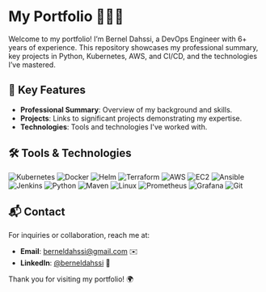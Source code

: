 # My Portfolio 👨🏽‍💻

Welcome to my portfolio! I’m Bernel Dahssi, a DevOps Engineer with 6+ years of experience. This repository showcases my professional summary, key projects in Python, Kubernetes, AWS, and CI/CD, and the technologies I’ve mastered.

## 🚀 Key Features
- **Professional Summary**: Overview of my background and skills.
- **Projects**: Links to significant projects demonstrating my expertise.
- **Technologies**: Tools and technologies I've worked with.

## 🛠️ Tools & Technologies
![Kubernetes](https://img.shields.io/badge/Kubernetes-326CE5?logo=kubernetes&logoColor=white)
![Docker](https://img.shields.io/badge/Docker-2496ED?logo=docker&logoColor=white)
![Helm](https://img.shields.io/badge/Helm-0F1689?logo=helm&logoColor=white)
![Terraform](https://img.shields.io/badge/Terraform-623CE4?logo=terraform&logoColor=white)
![AWS](https://img.shields.io/badge/AWS-232F3E?logo=amazon-aws&logoColor=white)
![EC2](https://img.shields.io/badge/EC2-FF9900?logo=amazon-ec2&logoColor=white)
![Ansible](https://img.shields.io/badge/Ansible-EE0000?logo=ansible&logoColor=white)
![Jenkins](https://img.shields.io/badge/Jenkins-D24939?logo=jenkins&logoColor=white)
![Python](https://img.shields.io/badge/Python-3776AB?logo=python&logoColor=white)
![Maven](https://img.shields.io/badge/Maven-C71A36?logo=apache-maven&logoColor=white)
![Linux](https://img.shields.io/badge/Linux-FCC624?logo=linux&logoColor=black)
![Prometheus](https://img.shields.io/badge/Prometheus-E6522C?logo=prometheus&logoColor=white)
![Grafana](https://img.shields.io/badge/Grafana-F46800?logo=grafana&logoColor=white)
![Git](https://img.shields.io/badge/Git-F05032?logo=git&logoColor=white)

## 📬 Contact
For inquiries or collaboration, reach me at:
- **Email**: berneldahssi@gmail.com ✉️
- **LinkedIn**: [@berneldahssi](https://linkedin.com/in/berneldahssi) 🔗

Thank you for visiting my portfolio! 🌍
